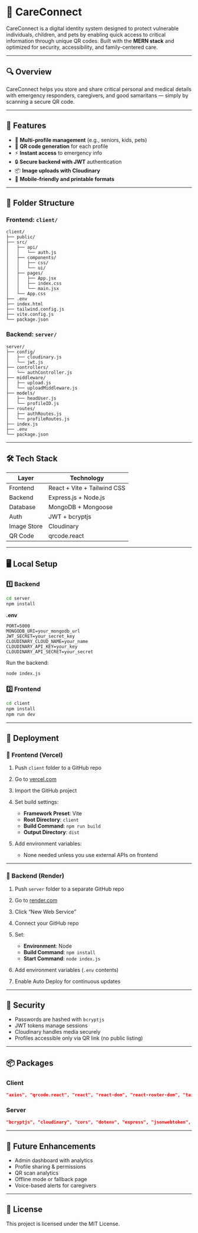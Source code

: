 # 💙 CareConnect

CareConnect is a digital identity system designed to protect vulnerable individuals, children, and pets by enabling quick access to critical information through unique QR codes. Built with the **MERN stack** and optimized for security, accessibility, and family-centered care.

---

## 🔍 Overview

CareConnect helps you store and share critical personal and medical details with emergency responders, caregivers, and good samaritans — simply by scanning a secure QR code.

---

## 🌟 Features

* 🔐 **Multi-profile management** (e.g., seniors, kids, pets)
* 📱 **QR code generation** for each profile
* ⚡ **Instant access** to emergency info
* 🔒 **Secure backend with JWT** authentication
* 📦 **Image uploads with Cloudinary**
* 📱 **Mobile-friendly and printable formats**

---

## 📁 Folder Structure

### Frontend: `client/`

```
client/
├── public/
├── src/
│   ├── api/
│   │   └── auth.js
│   ├── components/
│   │   ├── css/
│   │   └── ui/
│   ├── pages/
│   │   ├── App.jsx
│   │   ├── index.css
│   │   └── main.jsx
│   └── App.css
├── .env
├── index.html
├── tailwind.config.js
├── vite.config.js
└── package.json
```

### Backend: `server/`

```
server/
├── config/
│   ├── cloudinary.js
│   └── jwt.js
├── controllers/
│   └── authController.js
├── middleware/
│   ├── upload.js
│   └── uploadMiddleware.js
├── models/
│   ├── headUser.js
│   └── profileID.js
├── routes/
│   ├── authRoutes.js
│   └── profileRoutes.js
├── index.js
├── .env
└── package.json
```

---

## 🛠 Tech Stack

| Layer       | Technology                  |
| ----------- | --------------------------- |
| Frontend    | React + Vite + Tailwind CSS |
| Backend     | Express.js + Node.js        |
| Database    | MongoDB + Mongoose          |
| Auth        | JWT + bcryptjs              |
| Image Store | Cloudinary                  |
| QR Code     | qrcode.react                |

---

## 🖥️ Local Setup

### 1️⃣ Backend

```bash
cd server
npm install
```

**.env**

```env
PORT=5000
MONGODB_URI=your_mongodb_url
JWT_SECRET=your_secret_key
CLOUDINARY_CLOUD_NAME=your_name
CLOUDINARY_API_KEY=your_key
CLOUDINARY_API_SECRET=your_secret
```

Run the backend:

```bash
node index.js
```

### 2️⃣ Frontend

```bash
cd client
npm install
npm run dev
```

---

## 🚀 Deployment

### 🔹 Frontend (Vercel)

1. Push `client` folder to a GitHub repo
2. Go to [vercel.com](https://vercel.com/)
3. Import the GitHub project
4. Set build settings:

   * **Framework Preset**: Vite
   * **Root Directory**: `client`
   * **Build Command**: `npm run build`
   * **Output Directory**: `dist`
5. Add environment variables:

   * None needed unless you use external APIs on frontend

---

### 🔸 Backend (Render)

1. Push `server` folder to a separate GitHub repo
2. Go to [render.com](https://render.com/)
3. Click “New Web Service”
4. Connect your GitHub repo
5. Set:

   * **Environment**: Node
   * **Build Command**: `npm install`
   * **Start Command**: `node index.js`
6. Add environment variables (`.env` contents)
7. Enable Auto Deploy for continuous updates

---

## 🔐 Security

* Passwords are hashed with `bcryptjs`
* JWT tokens manage sessions
* Cloudinary handles media securely
* Profiles accessible only via QR link (no public listing)

---

## 📦 Packages

### Client

```json
"axios", "qrcode.react", "react", "react-dom", "react-router-dom", "tailwindcss", "vite"
```

### Server

```json
"bcryptjs", "cloudinary", "cors", "dotenv", "express", "jsonwebtoken", "mongodb", "mongoose", "multer", "multer-storage-cloudinary"
```

---

## 📌 Future Enhancements

* Admin dashboard with analytics
* Profile sharing & permissions
* QR scan analytics
* Offline mode or fallback page
* Voice-based alerts for caregivers

---

## 📄 License

This project is licensed under the MIT License.

